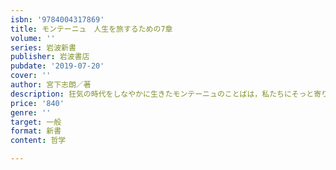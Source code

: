 ```yaml
---
isbn: '9784004317869'
title: モンテーニュ　人生を旅するための7章
volume: ''
series: 岩波新書
publisher: 岩波書店
pubdate: '2019-07-20'
cover: ''
author: 宮下志朗／著
description: 狂気の時代をしなやかに生きたモンテーニュのことばは，私たちにそっと寄り添い，心深くに沁み入ってくる．
price: '840'
genre: ''
target: 一般
format: 新書
content: 哲学

---
```

